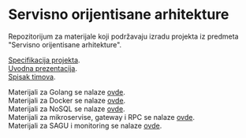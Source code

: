 # Servisno orijentisane arhitekture

Repozitorijum za materijale koji podržavaju izradu projekta iz predmeta "Servisno orijentisane arhitekture".

<a href='https://docs.google.com/document/d/1S25LongXcWjNz4SIsnHw2aSvQPwRmKYo5iXhV8sSUAs/edit'>Specifikacija projekta</a>.  
<a href='https://docs.google.com/presentation/d/1UZya8ywAeOozDKeEDMFS3IOJMcELQUzK/edit?rtpof=true&sd=true'>Uvodna prezentacija</a>.  
<a href='https://docs.google.com/spreadsheets/d/1IaycFUKvHsfi4cF8KV3DRMlh1QAr0VFRNddiYw0kuZs/edit#gid=0'>Spisak timova</a>.    

Materijali za Golang se nalaze <a href='https://github.com/lukaDoric/SOA/blob/main/Golang/golang-uvod.md'>ovde</a>.  
Materijali za Docker se nalaze <a href='https://github.com/lukaDoric/SOA/tree/main/Docker/docker.md'>ovde</a>.  
Materijali za NoSQL se nalaze <a href='https://github.com/lukaDoric/SOA/tree/main/NoSQL/'>ovde</a>.  
Materijali za mikroservise, gateway i RPC se nalaze <a href='https://github.com/lukaDoric/SOA/tree/main/MikroservisiGatewayRPC'>ovde</a>.  
Materijali za SAGU i monitoring se nalaze <a href='https://github.com/lukaDoric/SOA/tree/main/MonitoringSAGA'>ovde</a>.
